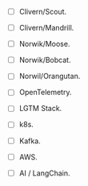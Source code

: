 
- [ ] Clivern/Scout.
- [ ] Clivern/Mandrill.
- [ ] Norwik/Moose.
- [ ] Norwik/Bobcat.
- [ ] Norwil/Orangutan.
- [ ] OpenTelemetry.
- [ ] LGTM Stack.
- [ ] k8s.
- [ ] Kafka.
- [ ] AWS.
- [ ] AI / LangChain.

